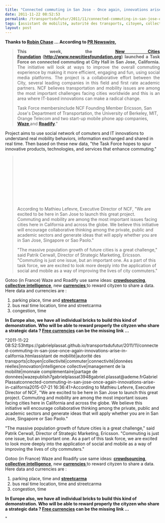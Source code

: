 ```yaml
---
title: "Connected commuting in San Jose - Once again, innovations arise in California"
date: 2011-11-22 08:52:53
permalink: /transportsdufutur/2011/11/connected-commuting-in-san-jose-once-again-innovations-arise-in-california.html
tags: [assistant de mobilité, autorité des transports, citoyen, collectivité, commuter, connectivité, données réelles, innovation, intelligence collective, management de la mobilité, monnaie complémentaire, partage de données, waze]
layout: post
---
```


<p style="text-align: justify;"><strong>Thanks to <a href="https://gabrielplassat.github.io/transportsdufutur/2011/10/3-videos-extraites-du-forum-des-innovations-ademe.html" target="_blank">Robin Chase</a> ... According to <a href="http://www.prnewswire.com/news-releases/new-cities-foundation-launches-task-force-on-connected-commuting-in-san-jose-california-134108348.html" target="_blank">PR Newswire</a>, </strong></p> <blockquote> <p style="text-align: justify;"><strong>This week, the </strong><a href=""http://www.newcitiesfoundation.org/"" target=""_blank""><strong>New Cities Foundation</strong></a><strong> </strong><strong>(</strong><strong><a href=""http://www.newcitiesfoundation.org/"" target=""_blank"">http://www.newcitiesfoundation.org</a>)</strong> <strong>launched a Task Force on connected commuting at City Hall in</strong> <strong>San Jose</strong><strong>,</strong> <strong>California</strong><strong>.</strong> The initiative will look at ways to improve the overall commuting  experience by making it more efficient, engaging and fun, using social  media platforms. The project is a collaborative effort between the City,  several leading companies in this field and first rate academic  partners. NCF believes transportation and mobility issues are among the  most important challenges facing cities worldwide and this is an area  where IT-based innovations can make a radical change.</p> <p style=""text-align: justify>Task Force membersinclude NCF Founding Member Ericsson, San Jose's Department of Transportation, the University of Berkeley, MIT, Orange Telecom and two start-up mobile phone app companies, <a href="https://gabrielplassat.github.io/transportsdufutur/2010/03/waze-arrive-en-france-cest-quoi-.html"" target=""_blank""><strong>Waze </strong></a>and <a href=""http://www.google.fr/url?sa=t&rct=j&q=roadify&source=web&cd=1&ved=0CCoQFjAA&url=http%3A%2F%2Fwww.roadify.com%2F&ei=j0_LTtraOtO08QON14y9Dw&usg=AFQjCNHcUrlNE84bSsvA_F6JX5iHiZHhWA&cad=rja"" target=""_blank""><strong>Roadify</strong></a>."</p> </blockquote> <p style=""text-align: justify>Project aims to use social network of comuters and IT innovations to understand real mobility behaviors, information exchanged and shared in real time. Then based on these new data, "the Task Force hopes to spur innovative products,  technologies, and services that enhance commuting." </p>  <!--more-->   <blockquote><iframe frameborder=""0"" height=""315"" src=""http://www.youtube.com/embed/NchVXvsVX7I"" width=""560""></iframe> <p style=""text-align: justify>According to Mathieu Lefevre, Executive Director of NCF, "We are excited to be here in San Jose to launch this great project. Commuting and mobility are among the most important issues facing cities here in California  and across the globe. We believe this initiative will encourage  collaborative thinking among the private, public and academic sectors  and generate ideas that will apply whether you are in San Jose, Singapore or Sao Paolo."</p> <p style=""text-align: justify>"The  massive population growth of future cities is a great challenge," said  Patrik Cerwall, Director of Strategic Marketing, Ericsson. "Commuting is  just one issue, but an important one. As a part of this task  force, we are excited to look more deeply into the application of social  and mobile as a way of improving the lives of city commuters."</p> </blockquote> <p style=""text-align: justify>Gotoo (in France) Waze and Roadify use same ideas: <a href="https://gabrielplassat.github.io/transportsdufutur/2011/08/le-reverse-marketing-utilisant-le-tsunami-des-donnees-le-consommateur-reprend-la-main-quelles-conseq.html"" target=""_self""><strong>crowdsourcing</strong></a>, <a href="https://gabrielplassat.github.io/transportsdufutur/2011/11/intelligence-collective-et-transports-du-futur.html"" target=""_blank""><strong>collective intelligence</strong></a>, new <a href="https://gabrielplassat.github.io/transportsdufutur/2011/09/transports-mobilites-quelles-sont-les-5-innovations-qui-peuvent-changer-les-comportements.html"" target=""_blank""><strong>currencies </strong></a>to reward cityzen to share a data. Here data and currencies are :</p> <ol> <li>parking place, time and <a href=""http://www.roadify.com/howto-points.php"" target=""_blank""><strong>streetcarma</strong></a></li> <li>bus real time location, time and streetcarma</li> <li>congestion, time</li> </ol> <p style=""text-align: justify><strong>In Europe also, we have all individual bricks to build this kind of demonstration. Who will be able to reward properly the cityzen who share a strategic data ? <a href=""http://people.thetransitioner.org/page/free-currencies-1"" target=""_blank"">Free currencies</a> can be the missing link ...</strong></p> <ol> </ol>"2011-11-22 08:52:53https://gabrielplassat.github.io/transportsdufutur/2011/11/connected-commuting-in-san-jose-once-again-innovations-arise-in-california.htmlassistant de mobilité|autorité des transports|citoyen|collectivité|commuter|connectivité|données réelles|innovation|intelligence collective|management de la mobilité|monnaie complémentaire|partage de données|wazepublish7gabrielplassat3948gabriel.plassat@ademe.frGabrielPlassatconnected-commuting-in-san-jose-once-again-innovations-arise-in-california2015-07-21 16:36:41>According to Mathieu Lefevre, Executive Director of NCF, "We are excited to be here in San Jose to launch this great project. Commuting and mobility are among the most important issues facing cities here in California  and across the globe. We believe this initiative will encourage  collaborative thinking among the private, public and academic sectors  and generate ideas that will apply whether you are in San Jose, Singapore or Sao Paolo."</p> <p style=""text-align: justify>"The  massive population growth of future cities is a great challenge," said  Patrik Cerwall, Director of Strategic Marketing, Ericsson. "Commuting is  just one issue, but an important one. As a part of this task  force, we are excited to look more deeply into the application of social  and mobile as a way of improving the lives of city commuters."</p> </blockquote> <p style=""text-align: justify>Gotoo (in France) Waze and Roadify use same ideas: <a href="https://gabrielplassat.github.io/transportsdufutur/2011/08/le-reverse-marketing-utilisant-le-tsunami-des-donnees-le-consommateur-reprend-la-main-quelles-conseq.html"" target=""_self""><strong>crowdsourcing</strong></a>, <a href="https://gabrielplassat.github.io/transportsdufutur/2011/11/intelligence-collective-et-transports-du-futur.html"" target=""_blank""><strong>collective intelligence</strong></a>, new <a href="https://gabrielplassat.github.io/transportsdufutur/2011/09/transports-mobilites-quelles-sont-les-5-innovations-qui-peuvent-changer-les-comportements.html"" target=""_blank""><strong>currencies </strong></a>to reward cityzen to share a data. Here data and currencies are :</p> <ol> <li>parking place, time and <a href=""http://www.roadify.com/howto-points.php"" target=""_blank""><strong>streetcarma</strong></a></li> <li>bus real time location, time and streetcarma</li> <li>congestion, time</li> </ol> <p style=""text-align: justify><strong>In Europe also, we have all individual bricks to build this kind of demonstration. Who will be able to reward properly the cityzen who share a strategic data ? <a href=""http://people.thetransitioner.org/page/free-currencies-1"" target=""_blank"">Free currencies</a> can be the missing link ...</strong></p> <ol> </ol>"
